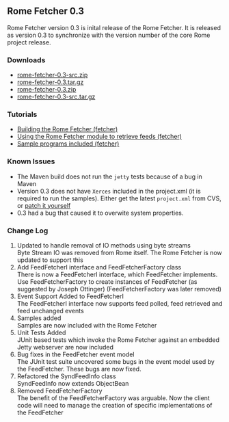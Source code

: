 ## Rome Fetcher 0.3

Rome Fetcher version 0.3 is inital release of the Rome Fetcher. It is
released as version 0.3 to synchronize with the version number of the
core Rome project release.

### Downloads

-   [rome-fetcher-0.3-src.zip](./rome-fetcher-0.3-src.zip)
-   [rome-fetcher-0.3.tar.gz](./rome-fetcher-0.3.tar.gz)
-   [rome-fetcher-0.3.zip](./rome-fetcher-0.3.zip)
-   [rome-fetcher-0.3-src.tar.gz](./rome-fetcher-0.3-src.tar.gz)

### Tutorials

-   [Building the Rome Fetcher
    (fetcher)](../BuildingTheRomeFetcher.html)
-   [Using the Rome Fetcher module to retrieve feeds
    (fetcher)](../../getting-started/index.html)
-   [Sample programs included (fetcher)](../SampleProgramsIncluded.html)

### Known Issues

-   The Maven build does not run the `jetty` tests because of a bug in
    Maven
-   Version 0.3 does not have `Xerces` included in the project.xml (it
    is required to run the samples). Either get the latest `project.xml`
    from CVS, or [patch it
    yourself](https://rome.dev.java.net/source/browse/rome/subprojects/fetcher/project.xml?r1=1.1&r2=1.2)
-   0.3 had a bug that caused it to overwite system properties.

### Change Log

1.  Updated to handle removal of IO methods using byte streams\
    Byte Stream IO was removed from Rome itself. The Rome Fetcher is now
    updated to support this
2.  Add FeedFetcherI interface and FeedFetcherFactory class\
    There is now a FeedFetcherI interface, which FeedFetcher implements.
    Use FeedFetcherFactory to create instances of FeedFetcher (as
    suggested by Joseph Ottinger) (FeedFetcherFactory was later removed)
3.  Event Support Added to FeedFetcherI\
    The FeedFetcherI interface now supports feed polled, feed retrieved
    and feed unchanged events
4.  Samples added\
    Samples are now included with the Rome Fetcher
5.  Unit Tests Added\
    JUnit based tests which invoke the Rome Fetcher against an embedded
    Jetty webserver are now included
6.  Bug fixes in the FeedFetcher event model\
    The JUnit test suite uncovered some bugs in the event model used by
    the FeedFetcher. These bugs are now fixed.
7.  Refactored the SyndFeedInfo class\
    SyndFeedInfo now extends ObjectBean
8.  Removed FeedFetcherFactory\
    The benefit of the FeedFetcherFactory was arguable. Now the client
    code will need to manage the creation of specific implementations of
    the FeedFetcher
